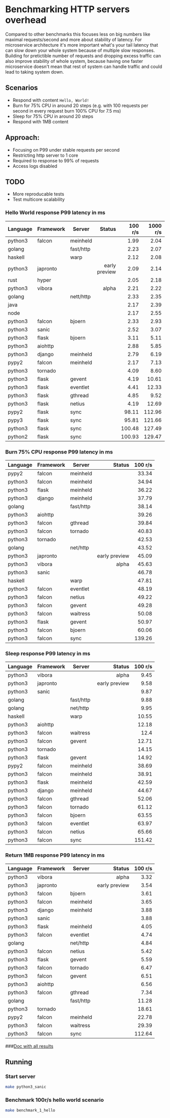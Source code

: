 # Benchmarking HTTP servers overhead

Compared to other benchmarks this focuses less on big numbers like maximal requests/second and more about
stability of latency. For microservice architecture it's more important what's your tail latency that can 
slow down your whole system because of multiple slow responses. Building for pretictible number of requests 
and dropping excess traffic can also improve stability of whole system, because having one faster microservice 
doesn't mean that rest of system can handle traffic and could lead to taking system down.

## Scenarios
* Respond with content `Hello, World!`
* Burn for 75% CPU in around 20 steps (e.g. with 100 requests per second in every request burn 100% CPU for 7.5 ms)
* Sleep for 75% CPU in around 20 steps
* Respond with 1MB content

## Approach:
* Focusing on P99 under stable requests per second
* Restricting http server to 1 core
* Required to response to 99% of requests
* Access logs disabled

## TODO
* More reproducable tests
* Test multicore scalability

### Hello World response P99 latency in ms
| Language | Framework | Server    | Status        | 100 r/s    | 1000 r/s  | 10000 r/s |
|----------|-----------|-----------|--------------:|-----------:|----------:|----------:|
| python3  | falcon    | meinheld  |               | 1.99       | 2.04      | 881.15    |     
| golang   |           | fast/http |               | 2.23       | 2.07      | 20.35     |
| haskell  |           | warp      |               | 2.12       | 2.08      | 23.31     |
| python3  | japronto  |           | early preview | 2.09       | 2.14      | 12.38     |
| rust     | hyper     |           |               | 2.05       | 2.18      | 16.35     |
| python3  | vibora    |           | alpha         | 2.21       | 2.22      | 19.87     |
| golang   |           | nett/http |               | 2.33       | 2.35      |           |
| java     |           |           |               | 2.17       | 2.39      |           |
| node     |           |           |               | 2.17       | 2.55      | 35.74     |
| python3  | falcon    | bjoern    |               | 2.33       | 2.93      | 28.29     |
| python3  | sanic     |           |               | 2.52       | 3.07      | 20.61     |
| python3  | flask     | bjoern    |               | 3.11       | 5.11      |           |
| python3  | aiohttp   |           |               | 2.88       | 5.85      |           |
| python3  | django    | meinheld  |               | 2.79       | 6.19      |           |
| pypy2    | falcon    | meinheld  |               | 2.17       | 7.13      |           |
| python3  | tornado   |           |               | 4.09       | 8.60      |           |
| python3  | flask     | gevent    |               | 4.19       | 10.61     |           |
| python3  | flask     | eventlet  |               | 4.41       | 12.33     |           |
| python3  | flask     | gthread   |               | 4.85       | 9.52      |           |
| python3  | flask     | netius    |               | 4.19       | 12.69     |           |
| pypy2    | flask     | sync      |               | 98.11      | 112.96    |           |
| pypy3    | flask     | sync      |               | 95.81      | 121.66    |           |
| python3  | flask     | sync      |               | 100.48     | 127.49    |           |
| python2  | flask     | sync      |               | 100.93     | 129.47    |           |

### Burn 75% CPU response P99 latency in ms
| Language | Framework | Server    | Status        | 100 r/s    |
|----------|-----------|-----------|--------------:|-----------:|
| pypy2    | falcon    | meinheld  |               | 33.34      | 
| python3  | falcon    | meinheld  |               | 34.94      |
| python3  | flask     | meinheld  |               | 36.22      |
| python3  | django    | meinheld  |               | 37.79      |
| golang   |           | fast/http |               | 38.14      |
| python3  | aiohttp   |           |               | 39.26      |
| python3  | falcon    | gthread   |               | 39.84      |
| python3  | falcon    | tornado   |               | 40.83      |
| python3  | tornado   |           |               | 42.53      |
| golang   |           | net/http  |               | 43.52      |
| python3  | japronto  |           | early preview | 45.09      |
| python3  | vibora    |           | alpha         | 45.63      |
| python3  | sanic     |           |               | 46.78      |
| haskell  |           | warp      |               | 47.81      |
| python3  | falcon    | eventlet  |               | 48.19      |
| python3  | falcon    | netius    |               | 49.22      |
| python3  | falcon    | gevent    |               | 49.28      |
| python3  | falcon    | waitress  |               | 50.08      |
| python3  | flask     | gevent    |               | 50.97      |
| python3  | falcon    | bjoern    |               | 60.06      |
| python3  | falcon    | sync      |               | 139.26     |

### Sleep response P99 latency in ms
| Language | Framework | Server    | Status        | 100 r/s    |
|----------|-----------|-----------|--------------:|-----------:|
| python3  | vibora    |           | alpha         | 9.45       |
| python3  | japronto  |           | early preview | 9.58       |
| python3  | sanic     |           |               | 9.87       |
| golang   |           | fast/http |               | 9.88       |
| golang   |           | net/http  |               | 9.95       |
| haskell  |           | warp      |               | 10.55      |
| python3  | aiohttp   |           |               | 12.18      |
| python3  | falcon    | waitress  |               | 12.4       |
| python3  | falcon    | gevent    |               | 12.71      |
| python3  | tornado   |           |               | 14.15      |
| python3  | flask     | gevent    |               | 14.92      |
| pypy2    | falcon    | meinheld  |               | 38.69      | 
| python3  | falcon    | meinheld  |               | 38.91      |
| python3  | flask     | meinheld  |               | 42.59      |
| python3  | django    | meinheld  |               | 44.67      |
| python3  | falcon    | gthread   |               | 52.06      |
| python3  | falcon    | tornado   |               | 61.12      |
| python3  | falcon    | bjoern    |               | 63.55      |
| python3  | falcon    | eventlet  |               | 63.97      |
| python3  | falcon    | netius    |               | 65.66      |
| python3  | falcon    | sync      |               | 151.42     |

### Return 1MB response P99 latency in ms
| Language | Framework | Server    | Status        | 100 r/s    |
|----------|-----------|-----------|--------------:|-----------:|
| python3  | vibora    |           | alpha         | 3.32       |
| python3  | japronto  |           | early preview | 3.54       |
| python3  | falcon    | bjoern    |               | 3.61       |
| python3  | falcon    | meinheld  |               | 3.65       |
| python3  | django    | meinheld  |               | 3.88       |
| python3  | sanic     |           |               | 3.88       |
| python3  | flask     | meinheld  |               | 4.05       |
| python3  | falcon    | eventlet  |               | 4.74       |
| golang   |           | net/http  |               | 4.84       |
| python3  | falcon    | netius    |               | 5.42       |
| python3  | flask     | gevent    |               | 5.59       |
| python3  | falcon    | tornado   |               | 6.47       |
| python3  | falcon    | gevent    |               | 6.51       |
| python3  | aiohttp   |           |               | 6.56       |
| python3  | falcon    | gthread   |               | 7.34       |
| golang   |           | fast/http |               | 11.28      |
| python3  | tornado   |           |               | 18.61      |
| pypy2    | falcon    | meinheld  |               | 22.78      | 
| python3  | falcon    | waitress  |               | 29.39      |
| python3  | falcon    | sync      |               | 112.64     |


###[Doc with all results](https://docs.google.com/spreadsheets/d/18TQOIZhg8CLunikgJyi3EGFDjYGLvQ5_RGj-DI2afT4/edit?usp=sharing)

## Running

### Start server 
```bash
make python3_sanic
```

### Benchmark 100r/s hello world scenario
```bash
make benchmark_1_hello
```
